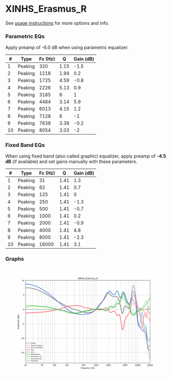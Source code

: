 # XINHS_Erasmus_R
See [usage instructions](https://github.com/jaakkopasanen/AutoEq#usage) for more options and info.

### Parametric EQs
Apply preamp of -6.0 dB when using parametric equalizer.

|   # | Type    |   Fc (Hz) |    Q |   Gain (dB) |
|-----|---------|-----------|------|-------------|
|   1 | Peaking |       320 | 1.15 |        -1.5 |
|   2 | Peaking |      1218 | 1.94 |         0.2 |
|   3 | Peaking |      1725 | 4.59 |        -0.8 |
|   4 | Peaking |      2226 | 5.13 |         0.9 |
|   5 | Peaking |      3185 | 6    |         1   |
|   6 | Peaking |      4484 | 3.14 |         5.9 |
|   7 | Peaking |      6013 | 4.15 |         1.2 |
|   8 | Peaking |      7128 | 6    |        -1   |
|   9 | Peaking |      7638 | 3.38 |        -0.2 |
|  10 | Peaking |      8054 | 3.03 |        -2   |

### Fixed Band EQs
When using fixed band (also called graphic) equalizer, apply preamp of **-4.5 dB** (if available) and set gains manually with these parameters.

|   # | Type    |   Fc (Hz) |    Q |   Gain (dB) |
|-----|---------|-----------|------|-------------|
|   1 | Peaking |        31 | 1.41 |         1.3 |
|   2 | Peaking |        62 | 1.41 |         0.7 |
|   3 | Peaking |       125 | 1.41 |         0   |
|   4 | Peaking |       250 | 1.41 |        -1.3 |
|   5 | Peaking |       500 | 1.41 |        -0.7 |
|   6 | Peaking |      1000 | 1.41 |         0.2 |
|   7 | Peaking |      2000 | 1.41 |        -0.9 |
|   8 | Peaking |      4000 | 1.41 |         4.8 |
|   9 | Peaking |      8000 | 1.41 |        -2.3 |
|  10 | Peaking |     16000 | 1.41 |         3.1 |

### Graphs
![](./XINHS_Erasmus_R.png)
